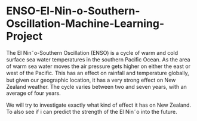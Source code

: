 # ENSO-El-Nin-o-Southern-Oscillation-Machine-Learning-Project
The El Nin˜o-Southern Oscillation (ENSO) is a cycle of warm and cold surface sea water temperatures in the southern Paciﬁc Ocean. As the area of warm sea water moves the air pressure gets higher on either the east or west of the Paciﬁc. This has an eﬀect on rainfall and temperature globally, but given our geographic location, it has a very strong eﬀect on New Zealand weather. The cycle varies between two and seven years, with an average of four years.

We will try to investigate exactly what kind of eﬀect it has on New Zealand. To also see if i can predict the strength of the El Nin˜o into the future.
